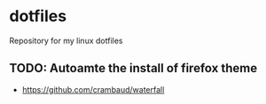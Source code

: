 # dotfiles
Repository for my linux dotfiles

## TODO: Autoamte the install of firefox theme
- https://github.com/crambaud/waterfall
